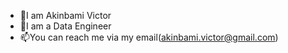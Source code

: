 - 👋I am Akinbami Victor
- 👀I am a Data Engineer
- 📫You can reach me via my email(akinbami.victor@gmail.com)

<!---
1989Victor/1989Victor is a ✨ special ✨ repository because its `README.md` (this file) appears on your GitHub profile.
You can click the Preview link to take a look at your changes.
--->
